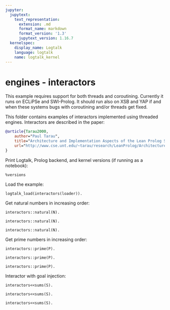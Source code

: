 ```yaml
---
jupyter:
  jupytext:
    text_representation:
      extension: .md
      format_name: markdown
      format_version: '1.3'
      jupytext_version: 1.16.7
  kernelspec:
    display_name: Logtalk
    language: logtalk
    name: logtalk_kernel
---
```


<!--
________________________________________________________________________

This file is part of Logtalk <https://logtalk.org/>  
SPDX-FileCopyrightText: 1998-2025 Paulo Moura <pmoura@logtalk.org>  
SPDX-License-Identifier: Apache-2.0

Licensed under the Apache License, Version 2.0 (the "License");
you may not use this file except in compliance with the License.
You may obtain a copy of the License at

    http://www.apache.org/licenses/LICENSE-2.0

Unless required by applicable law or agreed to in writing, software
distributed under the License is distributed on an "AS IS" BASIS,
WITHOUT WARRANTIES OR CONDITIONS OF ANY KIND, either express or implied.
See the License for the specific language governing permissions and
limitations under the License.
________________________________________________________________________
-->

# engines - interactors

This example requires support for both threads and coroutining. Currently it
runs on ECLiPSe and SWI-Prolog. It should run also on XSB and YAP if and when
these systems bugs with coroutining and/or threads get fixed.

This folder contains examples of interactors implemented using threaded engines.
Interactors are described in the paper:

```bibtex
@article{Tarau2000,
	author="Paul Tarau",
	title="Architecture and Implementation Aspects of the Lean Prolog System",
	url="http://www.cse.unt.edu/~tarau/research/LeanProlog/ArchitectureOfLeanProlog.pdf"
}
```

Print Logtalk, Prolog backend, and kernel versions (if running as a notebook):

```logtalk
%versions
```

Load the example:

```logtalk
logtalk_load(interactors(loader)).
```

<!--
true.
-->

Get natural numbers in increasing order:

```logtalk
interactors::natural(N).
```

<!--
N = 1.
-->

```logtalk
interactors::natural(N).
```

<!--
N = 2.
-->

```logtalk
interactors::natural(N).
```

<!--
N = 3.
-->

Get prime numbers in increasing order:

```logtalk
interactors::prime(P).
```

<!--
N = 2.
-->

```logtalk
interactors::prime(P).
```

<!--
N = 3.
-->

```logtalk
interactors::prime(P).
```

<!--
N = 5.
-->

Interactor with goal injection:

```logtalk
interactors<<sums(S).
```

<!--
S =  (0->2).
-->

```logtalk
interactors<<sums(S).
```

<!--
S =  (2->7).
-->

```logtalk
interactors<<sums(S).
```

<!--
S =  (7->9).
-->
